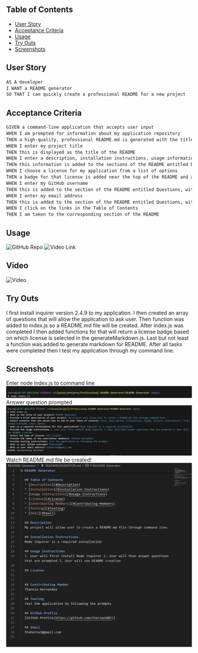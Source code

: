 ## Table of Contents
* [User Story](#user-story)
* [Acceptance Criteria](#acceptance-criteria)
* [Usage](#usage)
* [Try Outs](#try-outs)
* [Screenshots](#screenshots)

## User Story

```md
AS A developer
I WANT a README generator
SO THAT I can quickly create a professional README for a new project
```

## Acceptance Criteria

```md
GIVEN a command-line application that accepts user input
WHEN I am prompted for information about my application repository
THEN a high-quality, professional README.md is generated with the title of my project and sections entitled Description, Table of Contents, Installation, Usage, License, Contributing, Tests, and Questions
WHEN I enter my project title
THEN this is displayed as the title of the README
WHEN I enter a description, installation instructions, usage information, contribution guidelines, and test instructions
THEN this information is added to the sections of the README entitled Description, Installation, Usage, Contributing, and Tests
WHEN I choose a license for my application from a list of options
THEN a badge for that license is added near the top of the README and a notice is added to the section of the README entitled License that explains which license the application is covered under
WHEN I enter my GitHub username
THEN this is added to the section of the README entitled Questions, with a link to my GitHub profile
WHEN I enter my email address
THEN this is added to the section of the README entitled Questions, with instructions on how to reach me with additional questions
WHEN I click on the links in the Table of Contents
THEN I am taken to the corresponding section of the README
```

## Usage

![GitHub Repo](https://github.com/thernand09/README-Generator)
![Video Link](https://app.screencastify.com/v3/watch/whoVVGE0RWQMhKkboUk6)

## Video

![Video](./assets/README%20GENERATOR%20.gif)


## Try Outs

I first install inquirer version 2.4.9 to my application. I then created an array of questions that will allow the application to ask user. Then function was added to index.js so a README.md file will be created. After index.js was completed I then added functions for that will return a license badge based on which license is selected in the generateMarkdown.js. Last but not least a function was added to generate markdown for README. After all tasks were completed then I test my application through my command line.

## Screenshots
Enter node index.js to command line
![Enter node index.js to command line](./assets/Node.png)
Answer question prompted
![Answer question prompted](./assets/NodeQuestions.png)
Watch README.md file be created!
![Watch README.md file be created!](./assets/README.png)